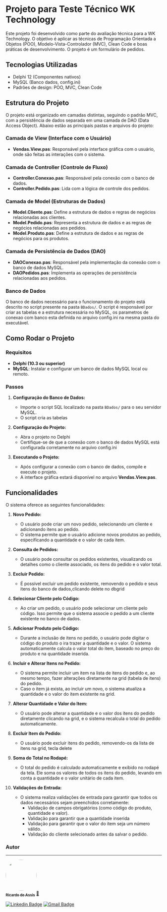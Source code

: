 
# Projeto para Teste Técnico WK Technology

Este projeto foi desenvolvido como parte do avaliação técnica para a WK Technology. O objetivo é aplicar as técnicas de Programação Orientada a Objetos (POO), Modelo-Vista-Controlador (MVC), Clean Code e boas práticas de desenvolvimento. O projeto é um formulário de pedidos.

## Tecnologias Utilizadas

- Delphi 12 (Componentes nativos)
- MySQL (Banco dados, config.ini)
- Padrões de design: POO, MVC, Clean Code

## Estrutura do Projeto

O projeto está organizado em camadas distintas, seguindo o padrão MVC, com a persistência de dados separada em uma camada de DAO (Data Access Object). Abaixo estão as principais pastas e arquivos do projeto:

### Camada de **View** (Interface com o Usuário)
- **Vendas.View.pas**: Responsável pela interface gráfica com o usuário, onde são feitas as interações com o sistema.

### Camada de **Controller** (Controle de Fluxo)
- **Controller.Conexao.pas**: Responsável pela conexão com o banco de dados.
- **Controller.Pedido.pas**: Lida com a lógica de controle dos pedidos.

### Camada de **Model** (Estruturas de Dados)
- **Model.Cliente.pas**: Define a estrutura de dados e regras de negócios relacionadas aos clientes.
- **Model.Pedido.pas**: Representa a estrutura de dados e as regras de negócios relacionadas aos pedidos.
- **Model.Produto.pas**: Define a estrutura de dados e as regras de negócios para os produtos.

### Camada de **Persistência de Dados (DAO)**
- **DAOConexao.pas**: Responsável pela implementação da conexão com o banco de dados MySQL.
- **DAOPedidos.pas**: Implementa as operações de persistência relacionadas aos pedidos.

### Banco de Dados

O banco de dados necessário para o funcionamento do projeto está descrito no script presente na pasta `BDados/`. O script é responsável por criar as tabelas e a estrutura necessária no MySQL, os parametros de conexao com banco esta definida no arquivo config.ini na mesma pasta do executável.

## Como Rodar o Projeto

### Requisitos

- **Delphi (10.3 ou superior)**
- **MySQL**: Instalar e configurar um banco de dados MySQL local ou remoto.

### Passos

1. **Configuração do Banco de Dados:**
   - Importe o script SQL localizado na pasta `BDados/` para o seu servidor MySQL.
   - O script cria as tabelas

2. **Configuração do Projeto:**
   - Abra o projeto no Delphi
   - Certifique-se de que a conexão com o banco de dados MySQL está configurada corretamente no arquivo config.ini
   
3. **Executando o Projeto:**
   - Após configurar a conexão com o banco de dados, compile e execute o projeto.
   - A interface gráfica estará disponível no arquivo **Vendas.View.pas**.


## Funcionalidades

O sistema oferece as seguintes funcionalidades:

1. **Novo Pedido:**
   - O usuário pode criar um novo pedido, selecionando um cliente e adicionando itens ao pedido.
   - O sistema permite que o usuário adicione novos produtos ao pedido, especificando a quantidade e o valor de cada item.

2. **Consulta de Pedidos:**
   - O usuário pode consultar os pedidos existentes, visualizando os detalhes como o cliente associado, os itens do pedido e o valor total.

3. **Excluir Pedido:**
   - É possível excluir um pedido existente, removendo o pedido e seus itens do banco de dados,clicando delete no dbgrid

4. **Selecionar Cliente pelo Código:**
   - Ao criar um pedido, o usuário pode selecionar um cliente pelo código. Isso permite que o sistema associe o pedido a um cliente existente no banco de dados.

5. **Adicionar Produto pelo Código:**
   - Durante a inclusão de itens no pedido, o usuário pode digitar o código do produto o ira trazer a quantidade e o valor. O sistema automaticamente calcula o valor total do item, baseado no preço do produto e na quantidade inserida.

6. **Incluir e Alterar Itens no Pedido:**
   - O sistema permite incluir um item na lista de itens do pedido e, ao mesmo tempo, fazer alterações diretamente na grid (tabela de itens) do pedido.
   - Caso o item já exista, ao incluir um novo, o sistema atualiza a quantidade e o valor do item existente na grid.

7. **Alterar Quantidade e Valor do Item:**
   - O usuário pode alterar a quantidade e o valor dos itens do pedido diretamente clicando na grid, e o sistema recalcula o total do pedido automaticamente.

8. **Excluir Item do Pedido:**
   - O usuário pode excluir itens do pedido, removendo-os da lista de itens na grid, tecla delete

9. **Soma do Total no Rodapé:**
   - O total do pedido é calculado automaticamente e exibido no rodapé da tela. Ele soma os valores de todos os itens do pedido, levando em conta a quantidade e o valor unitário de cada item.

10. **Validações de Entrada:**
    - O sistema realiza validações de entrada para garantir que todos os dados necessários sejam preenchidos corretamente:
      - Validação de campos obrigatórios (como código do produto, quantidade e valor).
      - Validação para garantir que a quantidade inserida
      - Validação para garantir que o valor do item seja um número válido.
      - Validação do cliente selecionado antes da salvar o pedido.

### Autor
---
<a href="https://www.flexnetsistemas.com.br/">
 <img style="border-radius: 50%;" src="https://avatars.githubusercontent.com/u/65642299?s=60&amp;v=4" width="100px;" alt=""/>
 <br />
 <sub><b>Ricardo de Assis</b></sub></a> <a href="https://www.flexnetsistemas.com.br/" title="Flexnet">🚀</a>

[![Linkedin Badge](https://img.shields.io/badge/-Ricardo-blue?style=flat-square&logo=Linkedin&logoColor=white&link=https://www.linkedin.com/in/ricardo-de-assis-dev/)](https://www.linkedin.com/in/ricardo-de-assis-dev/) 
[![Gmail Badge](https://img.shields.io/badge/-rdassis@gmail.com-c14438?style=flat-square&logo=Gmail&logoColor=white&link=mailto:rdassis@gmail.com)](mailto:rdassis@gmail.com)
